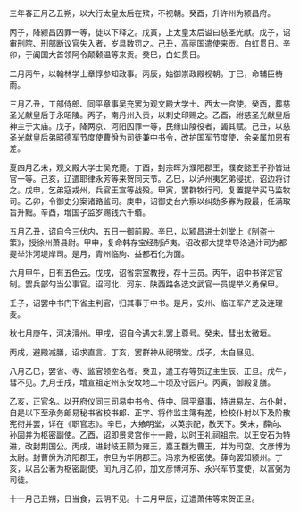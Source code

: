 三年春正月乙丑朔，以大行太皇太后在殡，不视朝。癸酉，升许州为颍昌府。

丙子，降颍昌囚罪一等，徒以下释之。戊寅，上太皇太后谥曰慈圣光献。戊子，诏审刑院、刑部断议官失入者，岁具数罚之。己丑，高丽国遣使来贡。白虹贯日。辛卯，于阗国大首领阿令颠颡温等来贡。癸巳，白虹贯日。

二月丙午，以翰林学士章惇参知政事。丙辰，始御崇政殿视朝。丁巳，命辅臣祷雨。

三月乙丑，工部侍郎、同平章事吴充罢为观文殿大学士、西太一宫使。癸酉，葬慈圣光献皇后于永昭陵。丙子，南丹州入贡，以刺史印赐之。乙酉，祔慈圣光献皇后神主于太庙。戊子，降两京、河阳囚罪一等，民缘山陵役者，蠲其赋。己丑，以慈圣光献皇后弟昭德军节度使曹佾为司徒兼中书令，改护国军节度使，余亲属加恩有差。

夏四月乙未，观文殿大学士吴充薨。丁酉，封宗晖为濮阳郡王，濮安懿王子孙皆进官一等。己亥，辽遣耶律永芳等来贺同天节。乙巳，以泸州夷乞弟侵扰，诏边将讨之。戊申，乞弟寇戎州，兵官王宣等战殁。甲寅，罢群牧行司，复置提举买马监牧司。乙卯，令御史分案诸路监司。庚申，诏御史台六察以纠劾多寡为殿最，任满取旨升黜。辛酉，增国子监岁赐钱六千缗。

五月乙丑，诏自今三伏内，五日一御前殿。辛巳，以颍昌进士刘堂上《制盗十策》，授徐州萧县尉。甲申，复命韩存宝经制泸夷。诏改都大提举导洛通汴司为都提举汴河堤岸司。是月，青州临朐、益都石化为面。

六月甲午，日有五色云。戊戌，诏省宗室教授，存十三员。丙午，诏中书详定官制。罢兵部勾当公事官。诏河北、河东、陕西路各选文武官一员提举义勇保甲。

壬子，诏罢中书门下省主判官，归其事于中书。是月，安州、临江军产芝及连理麦。

秋七月庚午，河决澶州。甲戌，诏自今遇大礼罢上尊号。癸未，彗出太微垣。

丙戌，避殿减膳，诏求直言。丁亥，罢群神从祀明堂。戊子，太白昼见。

八月乙巳，罢省、寺、监官领空名者。癸丑，遣王存等贺辽主生辰、正旦。戊午，彗不见。九月壬戌，增宣祖定州东安坟地二十顷及守园户。丙寅，御殿复膳。

乙亥，正官名。以开府仪同三司易中书令、侍中、同平章事，特进易左、右仆射，自是以下至承务郎易秘书省校书郎、正字、将作监主簿有差，检校仆射以下及阶散宪衔并罢，详在《职官志》。辛巳，大飨明堂，以英宗配，赦天下。癸未，薛向、孙固并为枢密副使。乙酉，诏即景灵宫作十一殿，以时王礼祠祖宗。以王安石为特进，改封荆国公。丙戌，进封岐王颢为雍王，嘉王頵为曹王，并为司空。文彦博为太尉。封曹佾为济阳郡王，宗旦为华阴郡王。冯京为枢密使。薛向罢知颍州。丁亥，以吕公著为枢密副使。闰九月乙卯，加文彦博河东、永兴军节度使，以富弼为司徒。

十一月己丑朔，日当食，云阴不见。十二月甲辰，辽遣萧伟等来贺正旦。